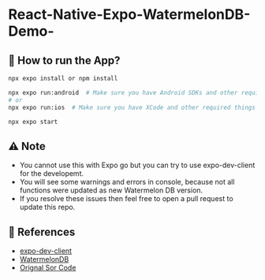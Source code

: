 # React-Native-Expo-WatermelonDB-Demo-

## 🚀 How to run the App?

```bash
npx expo install or npm install

npx expo run:android  # Make sure you have Android SDKs and other required things installed for Android
# or
npx expo run:ios  # Make sure you have XCode and other required things installed for iOS

npx expo start
```

## ⚠ Note

-   You cannot use this with Expo go but you can try to use expo-dev-client for the developemt.
-   You will see some warnings and errors in console, because not all functions were updated as new Watermelon DB version.
-   If you resolve these issues then feel free to open a pull request to update this repo.

## 📖 References

-   [expo-dev-client ](https://docs.expo.dev/eas-update/expo-dev-client/)
-   [WatermelonDB](https://watermelondb.dev/)
-   [Orignal Sor Code](https://github.com/dilipsuthar97/RNWatermelonDB-demo)
